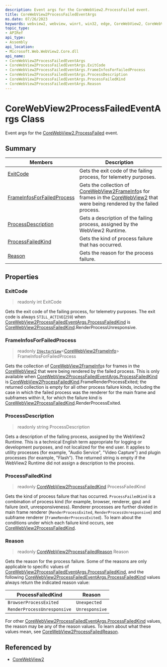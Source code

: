 ```yaml
---
description: Event args for the CoreWebView2.ProcessFailed event.
title: CoreWebView2ProcessFailedEventArgs
ms.date: 07/26/2023
keywords: webview2, webview, winrt, win32, edge, CoreWebView2, CoreWebView2Controller, browser control, edge html, CoreWebView2ProcessFailedEventArgs
topic_type:
- APIRef
api_type:
- Assembly
api_location:
- Microsoft.Web.WebView2.Core.dll
api_name:
- CoreWebView2ProcessFailedEventArgs
- CoreWebView2ProcessFailedEventArgs.ExitCode
- CoreWebView2ProcessFailedEventArgs.FrameInfosForFailedProcess
- CoreWebView2ProcessFailedEventArgs.ProcessDescription
- CoreWebView2ProcessFailedEventArgs.ProcessFailedKind
- CoreWebView2ProcessFailedEventArgs.Reason
---
```


# CoreWebView2ProcessFailedEventArgs Class



Event args for the [CoreWebView2.ProcessFailed](corewebview2.md#processfailed) event.

## Summary

Members|Description
--|--
[ExitCode](#exitcode) | Gets the exit code of the failing process, for telemetry purposes.
[FrameInfosForFailedProcess](#frameinfosforfailedprocess) | Gets the collection of [CoreWebView2FrameInfo](corewebview2frameinfo.md)s for frames in the [CoreWebView2](corewebview2.md) that were being rendered by the failed process.
[ProcessDescription](#processdescription) | Gets a description of the failing process, assigned by the WebView2 Runtime.
[ProcessFailedKind](#processfailedkind) | Gets the kind of process failure that has occurred.
[Reason](#reason) | Gets the reason for the process failure.

## Properties

### ExitCode

> readonly  int ExitCode

Gets the exit code of the failing process, for telemetry purposes.
The exit code is always `STILL_ACTIVE`(`259`) when [CoreWebView2ProcessFailedEventArgs.ProcessFailedKind](corewebview2processfailedeventargs.md#processfailedkind) is [CoreWebView2ProcessFailedKind](corewebview2processfailedkind.md).RenderProcessUnresponsive.


### FrameInfosForFailedProcess

> readonly  [`IVectorView`](/uwp/api/Windows.Foundation.Collections.IVectorView-1)&lt;[CoreWebView2FrameInfo](corewebview2frameinfo.md)&gt; FrameInfosForFailedProcess

Gets the collection of [CoreWebView2FrameInfo](corewebview2frameinfo.md)s for frames in the [CoreWebView2](corewebview2.md) that were being rendered by the failed process.
This is only available when [CoreWebView2ProcessFailedEventArgs.ProcessFailedKind](corewebview2processfailedeventargs.md#processfailedkind) is [CoreWebView2ProcessFailedKind](corewebview2processfailedkind.md).FrameRenderProcessExited; the returned collection is empty for all other process failure kinds, including the case in which the failed process was the renderer for the main frame and subframes within it, for which the failure kind is [CoreWebView2ProcessFailedKind](corewebview2processfailedkind.md).RenderProcessExited.

### ProcessDescription

> readonly  string ProcessDescription

Gets a description of the failing process, assigned by the WebView2 Runtime.
This is a technical English term appropriate for logging or development purposes, and not localized for the end user. It applies to utility processes (for example, "Audio Service", "Video Capture") and plugin processes (for example, "Flash"). The returned string is empty if the WebView2 Runtime did not assign a description to the process.

### ProcessFailedKind

> readonly  [CoreWebView2ProcessFailedKind](corewebview2processfailedkind.md) ProcessFailedKind

Gets the kind of process failure that has occurred.
`ProcessFailedKind` is a combination of process kind (for example, browser, renderer, gpu) and failure (exit, unresponsiveness). Renderer processes are further divided in main frame renderer (`RenderProcessExited`, `RenderProcessUnresponsive`) and subframe renderer (`FrameRenderProcessExited`). To learn about the conditions under which each failure kind occurs, see [CoreWebView2ProcessFailedKind](corewebview2processfailedkind.md).


### Reason

> readonly  [CoreWebView2ProcessFailedReason](corewebview2processfailedreason.md) Reason

Gets the reason for the process failure.
Some of the reasons are only applicable to specific values of [CoreWebView2ProcessFailedEventArgs.ProcessFailedKind](corewebview2processfailedeventargs.md#processfailedkind), and the following [CoreWebView2ProcessFailedEventArgs.ProcessFailedKind](corewebview2processfailedeventargs.md#processfailedkind) values always return the indicated reason value:

ProcessFailedKind | Reason
---|---
`BrowserProcessExited` | `Unexpected`
`RenderProcessUnresponsive` | `Unresponsive`

For other [CoreWebView2ProcessFailedEventArgs.ProcessFailedKind](corewebview2processfailedeventargs.md#processfailedkind) values, the reason may be any of the reason values. To learn about what these values mean, see [CoreWebView2ProcessFailedReason](corewebview2processfailedreason.md).







## Referenced by

- [CoreWebView2](corewebview2.md)
